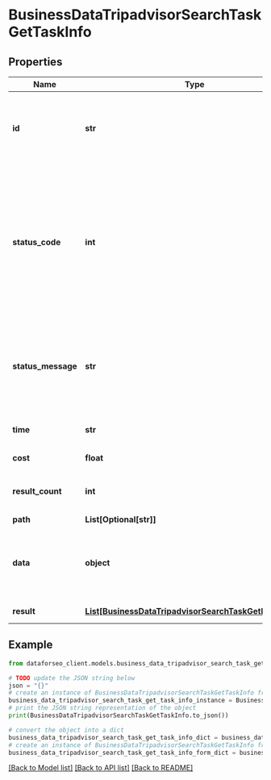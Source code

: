 # BusinessDataTripadvisorSearchTaskGetTaskInfo


## Properties

Name | Type | Description | Notes
------------ | ------------- | ------------- | -------------
**id** | **str** | task identifier unique task identifier in our system in the UUID format | [optional] 
**status_code** | **int** | status code of the task generated by DataForSEO, can be within the following range: 10000-60000 you can find the full list of the response codes here | [optional] 
**status_message** | **str** | informational message of the task you can find the full list of general informational messages here | [optional] 
**time** | **str** | execution time, seconds | [optional] 
**cost** | **float** | total tasks cost, USD | [optional] 
**result_count** | **int** | number of elements in the result array | [optional] 
**path** | **List[Optional[str]]** | URL path | [optional] 
**data** | **object** | contains the same parameters that you specified in the POST request | [optional] 
**result** | [**List[BusinessDataTripadvisorSearchTaskGetResultInfo]**](BusinessDataTripadvisorSearchTaskGetResultInfo.md) | array of results | [optional] 

## Example

```python
from dataforseo_client.models.business_data_tripadvisor_search_task_get_task_info import BusinessDataTripadvisorSearchTaskGetTaskInfo

# TODO update the JSON string below
json = "{}"
# create an instance of BusinessDataTripadvisorSearchTaskGetTaskInfo from a JSON string
business_data_tripadvisor_search_task_get_task_info_instance = BusinessDataTripadvisorSearchTaskGetTaskInfo.from_json(json)
# print the JSON string representation of the object
print(BusinessDataTripadvisorSearchTaskGetTaskInfo.to_json())

# convert the object into a dict
business_data_tripadvisor_search_task_get_task_info_dict = business_data_tripadvisor_search_task_get_task_info_instance.to_dict()
# create an instance of BusinessDataTripadvisorSearchTaskGetTaskInfo from a dict
business_data_tripadvisor_search_task_get_task_info_form_dict = business_data_tripadvisor_search_task_get_task_info.from_dict(business_data_tripadvisor_search_task_get_task_info_dict)
```
[[Back to Model list]](../README.md#documentation-for-models) [[Back to API list]](../README.md#documentation-for-api-endpoints) [[Back to README]](../README.md)


